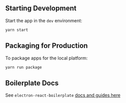 ## Starting Development

Start the app in the `dev` environment:

```bash
yarn start
```

## Packaging for Production

To package apps for the local platform:

```bash
yarn run package
```

## Boilerplate Docs

See `electron-react-boilerplate` [docs and guides here](https://electron-react-boilerplate.js.org/docs/installation)
